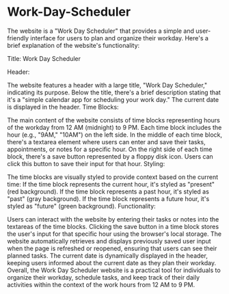 # Work-Day-Scheduler
The website is a "Work Day Scheduler" that provides a simple and user-friendly interface for users to plan and organize their workday. Here's a brief explanation of the website's functionality:

Title: Work Day Scheduler

Header:

The website features a header with a large title, "Work Day Scheduler," indicating its purpose.
Below the title, there's a brief description stating that it's a "simple calendar app for scheduling your work day."
The current date is displayed in the header.
Time Blocks:

The main content of the website consists of time blocks representing hours of the workday from 12 AM (midnight) to 9 PM.
Each time block includes the hour (e.g., "9AM," "10AM") on the left side.
In the middle of each time block, there's a textarea element where users can enter and save their tasks, appointments, or notes for a specific hour.
On the right side of each time block, there's a save button represented by a floppy disk icon. Users can click this button to save their input for that hour.
Styling:

The time blocks are visually styled to provide context based on the current time:
If the time block represents the current hour, it's styled as "present" (red background).
If the time block represents a past hour, it's styled as "past" (gray background).
If the time block represents a future hour, it's styled as "future" (green background).
Functionality:

Users can interact with the website by entering their tasks or notes into the textareas of the time blocks.
Clicking the save button in a time block stores the user's input for that specific hour using the browser's local storage.
The website automatically retrieves and displays previously saved user input when the page is refreshed or reopened, ensuring that users can see their planned tasks.
The current date is dynamically displayed in the header, keeping users informed about the current date as they plan their workday.
Overall, the Work Day Scheduler website is a practical tool for individuals to organize their workday, schedule tasks, and keep track of their daily activities within the context of the work hours from 12 AM to 9 PM.